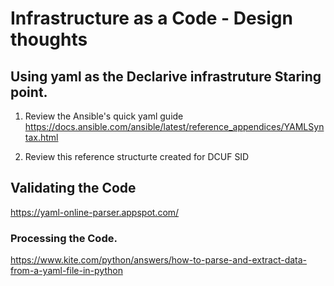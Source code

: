 
# Infrastructure as a Code - Design thoughts 

## Using yaml as the Declarive infrastruture Staring point.

1. Review the Ansible's quick yaml guide
<https://docs.ansible.com/ansible/latest/reference_appendices/YAMLSyntax.html>

2. Review this reference structurte created for DCUF SID




## Validating the Code

<https://yaml-online-parser.appspot.com/>


### Processing the Code.

<https://www.kite.com/python/answers/how-to-parse-and-extract-data-from-a-yaml-file-in-python>
